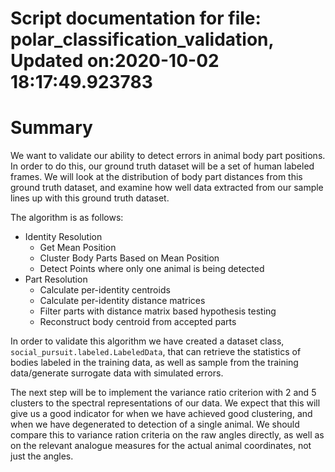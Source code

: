 
Script documentation for file: polar_classification_validation, Updated on:2020-10-02 18:17:49.923783
=====================================================================================================

# Summary


We want to validate our ability to detect errors in animal body part positions. In order to do this, our ground truth dataset will be a set of human labeled frames. We will look at the distribution of body part distances from this ground truth dataset, and examine how well data extracted from our sample lines up with this ground truth dataset.

The algorithm is as follows:
- Identity Resolution
    - Get Mean Position
    - Cluster Body Parts Based on Mean Position
    - Detect Points where only one animal is being detected
- Part Resolution
    - Calculate per-identity centroids
    - Calculate per-identity distance matrices
    - Filter parts with distance matrix based hypothesis testing
    - Reconstruct body centroid from accepted parts


In order to validate this algorithm we have created a dataset class, `social_pursuit.labeled.LabeledData`, that can retrieve the statistics of bodies labeled in the training data, as well as sample from the training data/generate surrogate data with simulated errors.

The next step will be to implement the variance ratio criterion with 2 and 5 clusters to the spectral representations of our data. We expect that this will give us a good indicator for when we have achieved good clustering, and when we have degenerated to detection of a single animal. We should compare this to variance ration criteria on the raw angles directly, as well as on the relevant analogue measures for the actual animal coordinates, not just the angles.